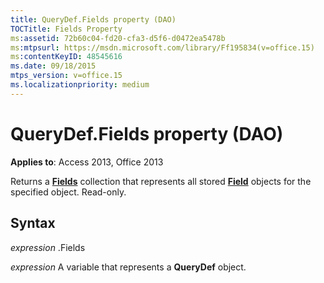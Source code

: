 ```yaml
---
title: QueryDef.Fields property (DAO)
TOCTitle: Fields Property
ms:assetid: 72b60c04-fd20-cfa3-d5f6-d0472ea5478b
ms:mtpsurl: https://msdn.microsoft.com/library/Ff195834(v=office.15)
ms:contentKeyID: 48545616
ms.date: 09/18/2015
mtps_version: v=office.15
ms.localizationpriority: medium
---
```


# QueryDef.Fields property (DAO)


**Applies to**: Access 2013, Office 2013

Returns a **[Fields](fields-collection-dao.md)** collection that represents all stored **[Field](field-object-dao.md)** objects for the specified object. Read-only.

## Syntax

*expression* .Fields

*expression* A variable that represents a **QueryDef** object.

